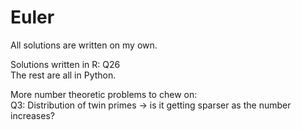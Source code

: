 # Euler
All solutions are written on my own.

Solutions written in R: Q26  
The rest are all in Python.

More number theoretic problems to chew on:    
Q3: Distribution of twin primes -> is it getting sparser as the number increases?


